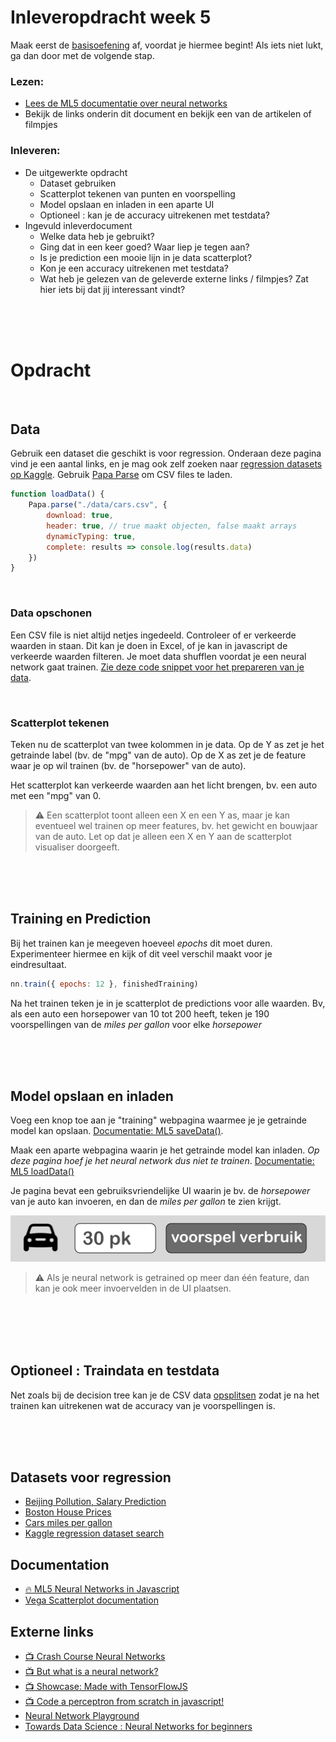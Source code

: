 
# Inleveropdracht week 5

Maak eerst de [basisoefening](./README.md) af, voordat je hiermee begint! Als iets niet lukt, ga dan door met de volgende stap. 

### Lezen:

 - [Lees de ML5 documentatie over neural networks](https://learn.ml5js.org/#/reference/neural-network)
 - Bekijk de links onderin dit document en bekijk een van de artikelen of filmpjes

### Inleveren:

- De uitgewerkte opdracht
  - Dataset gebruiken
  - Scatterplot tekenen van punten en voorspelling
  - Model opslaan en inladen in een aparte UI
  - Optioneel : kan je de accuracy uitrekenen met testdata?
- Ingevuld inleverdocument 
  - Welke data heb je gebruikt? 
  - Ging dat in een keer goed? Waar liep je tegen aan?
  - Is je prediction een mooie lijn in je data scatterplot?
  - Kon je een accuracy uitrekenen met testdata?
  - Wat heb je gelezen van de geleverde externe links / filmpjes? Zat hier iets bij dat jij interessant vindt?

<br>
<br>
<br>

# Opdracht

<br>

## Data

Gebruik een dataset die geschikt is voor regression. Onderaan deze pagina vind je een aantal links, en je mag ook zelf zoeken naar [regression datasets op Kaggle](https://www.kaggle.com/search?q=tag%3A%22regression%22+in%3Adatasets). Gebruik [Papa Parse](https://www.papaparse.com) om CSV files te laden. 

```javascript
function loadData() {
    Papa.parse("./data/cars.csv", {
        download: true,
        header: true, // true maakt objecten, false maakt arrays
        dynamicTyping: true,
        complete: results => console.log(results.data)
    })
}
```

<br>

### Data opschonen

Een CSV file is niet altijd netjes ingedeeld. Controleer of er verkeerde waarden in staan. Dit kan je doen in Excel, of je kan in javascript de verkeerde waarden filteren. Je moet data shufflen voordat je een neural network gaat trainen. [Zie deze code snippet voor het prepareren van je data](https://github.com/HR-CMGT/PRG08-2020-2021/blob/main/snippets/csv.md).

<br>

### Scatterplot tekenen

Teken nu de scatterplot van twee kolommen in je data. Op de Y as zet je het getrainde label (bv. de "mpg" van de auto). Op de X as zet je de feature waar je op wil trainen (bv. de "horsepower" van de auto).

Het scatterplot kan verkeerde waarden aan het licht brengen, bv. een auto met een "mpg" van 0. 

> ⚠️ Een scatterplot toont alleen een X en een Y as, maar je kan eventueel wel trainen op meer features, bv. het gewicht en bouwjaar van de auto. Let op dat je alleen een X en Y aan de scatterplot visualiser doorgeeft.

<br>
<br>
<br>

## Training en Prediction

Bij het trainen kan je meegeven hoeveel *epochs* dit moet duren. Experimenteer hiermee en kijk of dit veel verschil maakt voor je eindresultaat.

```javascript
nn.train({ epochs: 12 }, finishedTraining)
```

Na het trainen teken je in je scatterplot de predictions voor alle waarden. Bv, als een auto een horsepower van 10 tot 200 heeft, teken je 190 voorspellingen van de *miles per gallon* voor elke *horsepower*

<br>
<Br>
<br>

## Model opslaan en inladen

Voeg een knop toe aan je "training" webpagina waarmee je je getrainde model kan opslaan. [Documentatie: ML5 saveData()](https://learn.ml5js.org/#/reference/neural-network?id=savedata).

Maak een aparte webpagina waarin je het getrainde model kan inladen. *Op deze pagina hoef je het neural network dus niet te trainen*. [Documentatie: ML5 loadData()](https://learn.ml5js.org/#/reference/neural-network?id=loaddata)

Je pagina bevat een gebruiksvriendelijke UI waarin je bv. de *horsepower* van je auto kan invoeren, en dan de *miles per gallon* te zien krijgt.

![car](../images/carpredict.png)

> ⚠️ Als je neural network is getrained op meer dan één feature, dan kan je ook meer invoervelden in de UI plaatsen.

<br>
<br>
<br>
<br>

## Optioneel : Traindata en testdata

Net zoals bij de decision tree kan je de CSV data [opsplitsen](https://github.com/HR-CMGT/PRG08-2020-2021/blob/main/snippets/csv.md) zodat je na het trainen kan uitrekenen wat de accuracy van je voorspellingen is.

<br>
<br>
<br>




## Datasets voor regression

- [Beijing Pollution, Salary Prediction](https://www.kaggle.com/ahmettezcantekin/beginner-dataset-v2)
- [Boston House Prices](https://www.kaggle.com/vikrishnan/boston-house-prices)
- [Cars miles per gallon](https://www.kaggle.com/uciml/autompg-dataset)
- [Kaggle regression dataset search](https://www.kaggle.com/search?q=tag%3A%22regression%22+in%3Adatasets)

## Documentation

- [🔥 ML5 Neural Networks in Javascript](https://learn.ml5js.org/#/reference/neural-network)
- [Vega Scatterplot documentation](https://vega.github.io/vega/examples/scatter-plot/)


## Externe links

- [📺 Crash Course Neural Networks](https://www.youtube.com/watch?v=JBlm4wnjNMY)
- [📺  But what is a neural network?](https://www.youtube.com/watch?v=aircAruvnKk)
- [📺  Showcase: Made with TensorFlowJS](https://www.youtube.com/watch?v=GskMuu821NI)
- [📺 Code a perceptron from scratch in javascript!](https://www.youtube.com/watch?v=o98qlvrcqiU&t=26s)
- [Neural Network Playground](https://playground.tensorflow.org/)
- [Towards Data Science : Neural Networks for beginners](https://towardsdatascience.com/a-beginners-guide-to-neural-networks-d5cf7e369a13)
